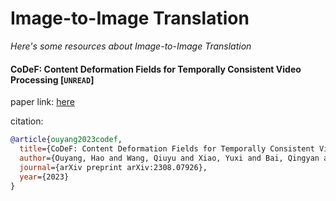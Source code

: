 # Image-to-Image Translation
*Here's some resources about Image-to-Image Translation*



#### CoDeF: Content Deformation Fields for Temporally Consistent Video Processing [`UNREAD`]

paper link: [here](https://arxiv.org/pdf/2308.07926)

citation: 
```bibtex
@article{ouyang2023codef,
  title={CoDeF: Content Deformation Fields for Temporally Consistent Video Processing},
  author={Ouyang, Hao and Wang, Qiuyu and Xiao, Yuxi and Bai, Qingyan and Zhang, Juntao and Zheng, Kecheng and Zhou, Xiaowei and Chen, Qifeng and Shen, Yujun},
  journal={arXiv preprint arXiv:2308.07926},
  year={2023}
}
```
    